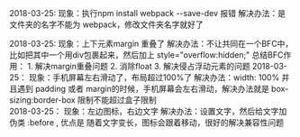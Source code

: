 2018-03-25: 
  现象：执行npm install webpack --save-dev 报错
  解决办法：是文件夹的名字不能为 webpack，修改文件夹名字就好了

2018-03-25:
  现象：上下元素margin 重叠了
  解决办法：不让共同在一个BFC中，比如把其中一个用div包裹起来，然后加上 style="overflow:hidden;"
  总结BFC作用：
  	1. 解决margin重叠问题
  	2. 消除float
  	3. 解决侵占浮动元素的问题
2018-03-25：
	现象：手机屏幕左右滑动了，布局超过100%了
	解决办法：width: 100% 并且遇到 padding 或者 margin的时候，手机屏幕会左右滑动，解决办法就是 box-sizing:border-box 限制不能超过盒子限制  
2018-03-25：
	现象：左边图标，右边文字
	解决办法：设置文字，然后给文字加伪类 :before , 优点是 随着文字变长，图标会跟着移动，很好的解决兼容性问题		